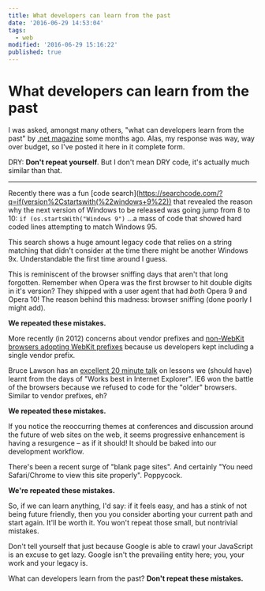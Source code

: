 ```yaml
---
title: What developers can learn from the past
date: '2016-06-29 14:53:04'
tags:
  - web
modified: '2016-06-29 15:16:22'
published: true
---
```

# What developers can learn from the past

I was asked, amongst many others, "what can developers learn from the past" by [.net magazine](http://www.creativebloq.com/web-design/what-can-web-designers-learn-past-41514659) some months ago. Alas, my response was way, way over budget, so I've posted it here in it complete form.

DRY: **Don't repeat yourself**. But I don't mean DRY code, it's actually much similar than that.

<!--more-->

---

Recently there was a fun [code search](https://searchcode.com/?q=if(version%2Cstartswith(%22windows+9%22)) that revealed the reason why the next version of Windows to be released was going jump from 8 to 10: `if (os.startsWith("Windows 9")` ...a mass of code that showed hard coded lines attempting to match Windows 95. 

This search shows a huge amount legacy code that relies on a string matching that didn't consider at the time there might be another Windows 9x. Understandable the first time around I guess.

This is reminiscent of the browser sniffing days that aren't that long forgotten. Remember when Opera was the first browser to hit double digits in it's version? They shipped with a user agent that had *both* Opera 9 and Opera 10! The reason behind this madness: browser sniffing (done poorly I might add).

**We repeated these mistakes.**

More recently (in 2012) concerns about vendor prefixes and [non-WebKit browsers adopting WebKit prefixes](https://remysharp.com/2012/02/09/vendor-prefixes-about-to-go-south) because us developers kept including a single vendor prefix.

Bruce Lawson has an [excellent 20 minute talk](http://vimeo.com/m/52171395) on lessons we (should have) learnt from the days of "Works best in Internet Explorer". IE6 won the battle of the browsers because we refused to code for the "older" browsers. Similar to vendor prefixes, eh?

**We repeated these mistakes.**

If you notice the reoccurring themes at conferences and discussion around the future of web sites on the web, it seems progressive enhancement is having a resurgence – as if it should! It should be baked into our development workflow.

There's been a recent surge of "blank page sites". And certainly "You need Safari/Chrome to view this site properly". Poppycock.

**We're repeated these mistakes.**

So, if we can learn anything, I'd say: if it feels easy, and has a stink of not being future friendly, then you you consider aborting your current path and start again. It'll be worth it. You won't repeat those small, but nontrivial mistakes.

Don't tell yourself that just because Google is able to crawl your JavaScript is an excuse to get lazy. Google isn't the prevailing entity here; you, your work and your legacy is.

What can developers learn from the past? **Don't repeat these mistakes.**
